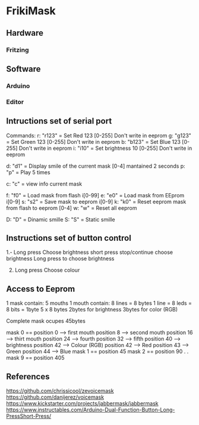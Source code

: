 # FrikiMask

## Hardware

### Fritzing

## Software

### Arduino

### Editor

## Intructions set of serial port
Commands:
r: "r123"   = Set Red 123       [0-255] Don't write in eeprom
g: "g123"   = Set Green 123     [0-255] Don't write in eeprom
b: "b123"   = Set Blue 123      [0-255] Don't write in eeprom
i: "i10"    = Set brightness 10 [0-255] Don't write in eeprom

d: "d1"     = Display smile of the current mask [0-4] mantained 2 seconds
p: "p"      = Play 5 times

c: "c"      = view info current mask

f: "f0"		= Load mask from flash  i[0-99]
e: "e0"		= Load mask from EEprom i[0-9]
s: "s2"		= Save mask to eeprom i[0-9]
k: "k0" 	= Reset eeprom mask from flash to eeprom [0-4]
w: "w"		= Reset all eeprom

D: "D"		= Dinamic smille
S: "S"		= Static smille

## Instructions set of button control
1.- Long press
	Choose brightness
	short press stop/continue choose brightness
	Long press to choose brightness

2. Long press
	Choose colour

## Access to Eeprom
1 mask contain:
	5 mouths
		1 mouth contain:
			8 lines = 8 bytes
				1 line = 8 leds = 8 bits = 1byte
5 x 8 bytes
2bytes for brightness
3bytes for color (RGB)

Complete mask ocupes 45bytes

mask 0 == position 0  --> first mouth
		  position 8  --> second mouth
		  position 16 --> thirt mouth
		  position 24 --> fourth
		  position 32 --> fifth
		  position 40 --> brightness
		  position 42 --> Colour (RGB)
		     position 42 --> Red
		     position 43 --> Green
		     position 44 --> Blue
mask 1 == position 45
mask 2 == position 90
.
.
mask 9 == position 405

## References
https://github.com/chrissicool/zevoicemask
https://github.com/danijerez/voicemask
https://www.kickstarter.com/projects/jabbermask/jabbermask
https://www.instructables.com/Arduino-Dual-Function-Button-Long-PressShort-Press/
